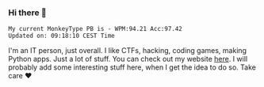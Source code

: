 ### Hi there 👋
<!-- PB START -->
```
My current MonkeyType PB is - WPM:94.21 Acc:97.42
Updated on: 09:18:10 CEST Time
```
<!-- PB END -->
I'm an IT person, just overall. I like CTFs, hacking, coding games, making Python apps. Just a lot of stuff.
You can check out my website [here](https://skill3472.github.io/).
I will probably add some interesting stuff here, when I get the idea to do so. Take care ❤️
